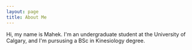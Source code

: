 ```yaml
---
layout: page
title: About Me 
---
```

Hi, my name is Mahek. I'm an undergraduate student at the University of Calgary, and I'm pursusing a BSc in Kinesiology degree. 




